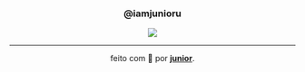 <h3 align="center">@iamjunioru</h3>
<div align="center">
<a href="https://twitter.com/iamjunioru"><img src="https://img.shields.io/twitter/follow/iamjunioru?style=social"></a>
</div>

---

<p align="center">feito com 💖 por <b><a href="github.com/iamjunioru">junior</a></b>.</p>
